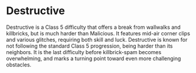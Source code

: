 # Destructive

Destructive is a Class 5 difficulty that offers a break from wallwalks and killbricks, but is much harder than Malicious. It features mid-air corner clips and various glitches, requiring both skill and luck. Destructive is known for not following the standard Class 5 progression, being harder than its neighbors. It is the last difficulty before killbrick-spam becomes overwhelming, and marks a turning point toward even more challenging obstacles.
